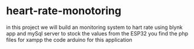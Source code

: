 # heart-rate-monotoring
in this project we will build an monitoring system to hart rate using blynk app and mySql server to stock the values from the ESP32
you find the php files for xampp 
the code arduino for this application 
